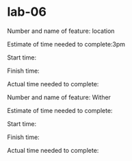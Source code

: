 # lab-06
Number and name of feature: location

Estimate of time needed to complete:3pm

Start time: 

Finish time:

Actual time needed to complete:



Number and name of feature: Wither

Estimate of time needed to complete:

Start time: 

Finish time:

Actual time needed to complete:



